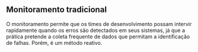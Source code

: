 ## Monitoramento tradicional 

O monitoramento permite que os times de desenvolvimento possam intervir rapidamente quando os erros são detectados em seus sistemas, já que a prática pretende a coleta frequente de dados que permitam a identificação de falhas. Porém, é um método reativo.

